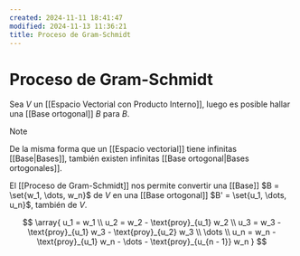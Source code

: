 ```yaml
---
created: 2024-11-11 18:41:47
modified: 2024-11-13 11:36:21
title: Proceso de Gram-Schmidt
---
```


# Proceso de Gram-Schmidt

Sea $V$ un [[Espacio Vectorial con Producto Interno]], luego es posible hallar una [[Base ortogonal]] $B$ para $B$.

> [!note]
> De la misma forma que un [[Espacio vectorial]] tiene infinitas [[Base|Bases]], también existen infinitas [[Base ortogonal|Bases ortogonales]].

El [[Proceso de Gram-Schmidt]] nos permite convertir una [[Base]] $B = \set{w_1, \dots, w_n}$ de $V$ en una [[Base ortogonal]] $B' = \set{u_1, \dots, u_n}$, también de $V$.

$$
\array{
u_1 = w_1 \\
u_2 = w_2 - \text{proy}_{u_1} w_2 \\
u_3 = w_3 - \text{proy}_{u_1} w_3 - \text{proy}_{u_2} w_3 \\
\dots \\
u_n = w_n - \text{proy}_{u_1} w_n - \dots - \text{proy}_{u_{n - 1}} w_n
}
$$
